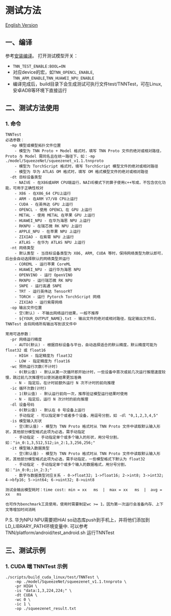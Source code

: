 # 测试方法

[English Version](../../en/user/test_en.md)

## 一、编译
参考[安装编译](./compile.md)。
打开测试模型开关：  
* `TNN_TEST_ENABLE:BOOL=ON`  
* 对应device的宏，如`TNN_OPENCL_ENABLE`, `TNN_ARM_ENABLE`,`TNN_HUAWEI_NPU_ENABLE`
* 编译完成后，build目录下会生成测试可执行文件test/TNNTest，可在Linux, 安卓ADB等环境下直接运行

## 二、测试方法使用
### 1. 命令
```
TNNTest
必选参数：
  -mp 模型或模型拓扑文件位置
    - 模型为 TNN Proto + Model 格式时，填写 TNN Proto 文件的绝对或相对路径，Proto 与 Model 需同名且在统一路径下，如：-mp ./model/SqueezeNet/squeezenet_v1.1.tnnproto
    - 模型为 TorchScript 格式时，填写 TorchScript 模型文件的绝对或相对路径
    - 模型为 华为 ATLAS OM 格式时，填写 OM 格式模型文件的绝对或相对路径
  -dt 目标设备类型
    - NAIVE - 在X86或ARM CPU端运行，NAIVE模式下的算子使用c++写成，不包含优化功能，可用于正确性校对
    - X86 - 在X86_64 CPU上运行
    - ARM - 在ARM V7/V8 CPU上运行
    - CUDA - 在英伟达 GPU 上运行
    - OPENCL - 使用 OPENCL 在 GPU 上运行
    - METAL - 使用 METAL 在苹果 GPU 上运行
    - HUAWEI_NPU - 在华为海思 NPU 上运行
    - RKNPU - 在瑞芯微 RK NPU 上运行
    - APPLE_NPU - 在苹果 NPU 上运行
    - ZIXIAO - 在紫霄 NPU 上运行
    - ATLAS - 在华为 ATLAS NPU 上运行
  -nt 网络类型
    - 默认类型 - 当目标设备类型为 X86, ARM, CUDA 等时，保持网络类型为默认即可，后台会自动选择默认的网络类型并运行
    - COREML - 运行苹果 CoreML
    - HUAWEI_NPU - 运行华为海思 NPU
    - OPENVINO - 运行 OpenVINO
    - RKNPU - 运行瑞芯微 RK NPU
    - SNPE - 运行高通 SNPE
    - TRT - 运行英伟达 TensorRT
    - TORCH - 运行 Pytorch TorchScript 网络
    - ZIXIAO - 运行紫霄网络
  -op 输出文件位置
    - 空(默认) - 不输出网络运行结果，一般不推荐
    - ${YOUR_OUTPUT_NAME}.txt - 输出文件的绝对或相对路径，指定输出文件后，TNNTest 会将网络所有输出写到该文件中

常用可选参数：
  -pr 网络运行精度
    - AUTO(默认) - 根据目标设备与平台，自动选择适合的默认精度，默认精度可能为 float32 或 float16
    - HIGH - 指定精度为 float32
    - LOW - 指定精度为 float16
  -wc 预热运行次数(不计时)
    - 0(默认值) - 默认从第一次循环即开始计时，一些设备中首次或前几次运行推理速度较慢，跳过前几次推理可以使测速结果更加准确
    - N - 指定后，在计时前额外运行 N 次不计时的前向推理
  -ic 循环次数(计时)
    - 1(默认值) - 默认运行前向一次，推荐验证模型运行结果时使用
    - N - 指定后，运行 N 次计时的前向推理
  -dl 设备号码
    - 0(默认值) - 默认在 0 号设备上运行
    - 手动指定 - 可以指定单个或者多个设备，用逗号分割，如 -dl "0,1,2,3,4,5"
  -is 模型输入形状
    - 空(默认值) - 模型为 TNN Proto 格式时从 TNN Proto 文件中读取默认输入形状，其他部分模型格式此项为必选，需手动指定
    - 手动指定 - 手动指定单个或多个输入的形状，用分号分割，如："in_0:1,3,512,512;in_2:1,3,256,256;"
  -it 模型输入数据类型
    - 空(默认值) - 模型为 TNN Proto 格式时从 TNN Proto 文件中读取默认输入形状，其他部分模型格式此项为必选，需手动指定，一些模型格式下默认为 float32
    - 手动指定 - 手动指定单个或多个输入的数据格式，用分号分割，如："in_0:0;;in_2:3;"
    - 数字与数据类型对应关系 - 0->float32; 1->float16; 2->int8; 3->int32; 4->bfp16; 5->int64; 6->uint32; 8->uint8

测试会输出模型耗时：time cost: min = xx   ms  |  max = xx   ms  |  avg = xx   ms

也可作为benchmark工具使用，使用时需要制定wc >= 1，因为第一次运行会准备内存、上下文等增加时间消耗

```
P.S. 华为NPU
NPU需要把HiAI so动态库push到手机上，并将他们添加到LD_LIBRARY_PATH环境变量中.
可以参考 TNN/platform/android/test_android.sh 运行TNNTest

## 三、测试示例
### 1. CUDA 端 TNNTest 示例
```
./scripts/build_cuda_linux/test/TNNTest \
    -mp ./model/SqueezeNet/squeezenet_v1.1.tnnproto \
    -pr HIGH \
    -is "data:1,3,224,224;" \
    -dt CUDA \
    -wc 0 \
    -ic 1 \
    -op ./squeezenet_result.txt
